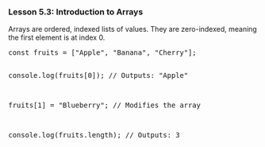 ### Lesson 5.3: Introduction to Arrays
<p>Arrays are ordered, indexed lists of values. They are zero-indexed, meaning the first element is at index 0.</p>
<pre class="prose-code-block">const fruits = ["Apple", "Banana", "Cherry"];

console.log(fruits[0]); // Outputs: "Apple"

fruits[1] = "Blueberry"; // Modifies the array

console.log(fruits.length); // Outputs: 3</pre>
